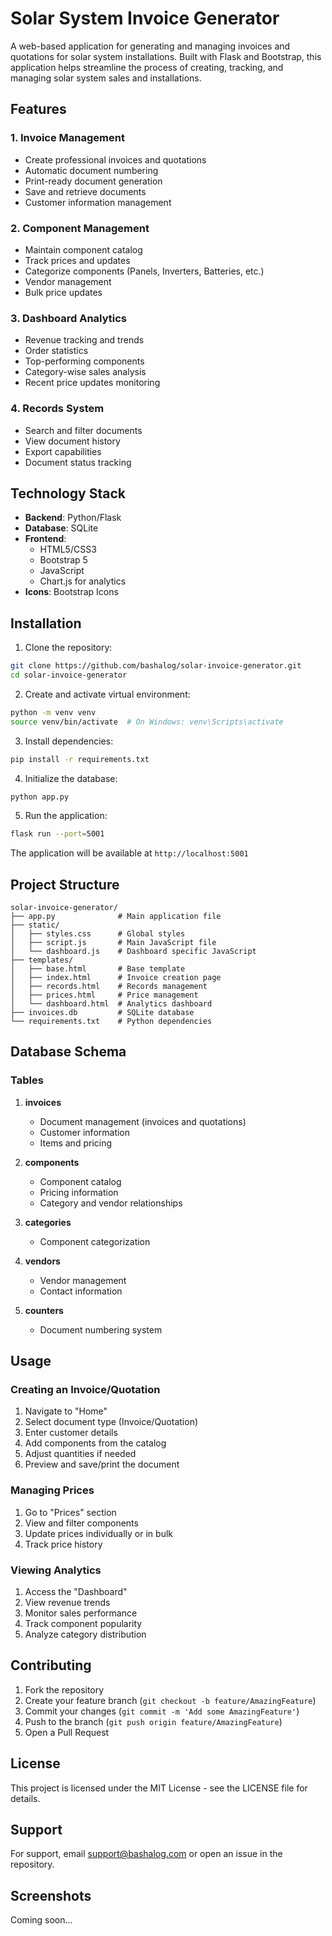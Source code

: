 # Solar System Invoice Generator

A web-based application for generating and managing invoices and quotations for solar system installations. Built with Flask and Bootstrap, this application helps streamline the process of creating, tracking, and managing solar system sales and installations.

## Features

### 1. Invoice Management
- Create professional invoices and quotations
- Automatic document numbering
- Print-ready document generation
- Save and retrieve documents
- Customer information management

### 2. Component Management
- Maintain component catalog
- Track prices and updates
- Categorize components (Panels, Inverters, Batteries, etc.)
- Vendor management
- Bulk price updates

### 3. Dashboard Analytics
- Revenue tracking and trends
- Order statistics
- Top-performing components
- Category-wise sales analysis
- Recent price updates monitoring

### 4. Records System
- Search and filter documents
- View document history
- Export capabilities
- Document status tracking

## Technology Stack

- **Backend**: Python/Flask
- **Database**: SQLite
- **Frontend**: 
  - HTML5/CSS3
  - Bootstrap 5
  - JavaScript
  - Chart.js for analytics
- **Icons**: Bootstrap Icons

## Installation

1. Clone the repository: 
```bash
git clone https://github.com/bashalog/solar-invoice-generator.git
cd solar-invoice-generator
```

2. Create and activate virtual environment:
```bash
python -m venv venv
source venv/bin/activate  # On Windows: venv\Scripts\activate
```

3. Install dependencies:
```bash
pip install -r requirements.txt
```

4. Initialize the database:
```bash
python app.py
```

5. Run the application:
```bash
flask run --port=5001
```

The application will be available at `http://localhost:5001`

## Project Structure

```
solar-invoice-generator/
├── app.py              # Main application file
├── static/
│   ├── styles.css      # Global styles
│   ├── script.js       # Main JavaScript file
│   └── dashboard.js    # Dashboard specific JavaScript
├── templates/
│   ├── base.html       # Base template
│   ├── index.html      # Invoice creation page
│   ├── records.html    # Records management
│   ├── prices.html     # Price management
│   └── dashboard.html  # Analytics dashboard
├── invoices.db         # SQLite database
└── requirements.txt    # Python dependencies
```

## Database Schema

### Tables
1. **invoices**
   - Document management (invoices and quotations)
   - Customer information
   - Items and pricing

2. **components**
   - Component catalog
   - Pricing information
   - Category and vendor relationships

3. **categories**
   - Component categorization

4. **vendors**
   - Vendor management
   - Contact information

5. **counters**
   - Document numbering system

## Usage

### Creating an Invoice/Quotation
1. Navigate to "Home"
2. Select document type (Invoice/Quotation)
3. Enter customer details
4. Add components from the catalog
5. Adjust quantities if needed
6. Preview and save/print the document

### Managing Prices
1. Go to "Prices" section
2. View and filter components
3. Update prices individually or in bulk
4. Track price history

### Viewing Analytics
1. Access the "Dashboard"
2. View revenue trends
3. Monitor sales performance
4. Track component popularity
5. Analyze category distribution

## Contributing

1. Fork the repository
2. Create your feature branch (`git checkout -b feature/AmazingFeature`)
3. Commit your changes (`git commit -m 'Add some AmazingFeature'`)
4. Push to the branch (`git push origin feature/AmazingFeature`)
5. Open a Pull Request

## License

This project is licensed under the MIT License - see the LICENSE file for details.

## Support

For support, email support@bashalog.com or open an issue in the repository.

## Screenshots

Coming soon...